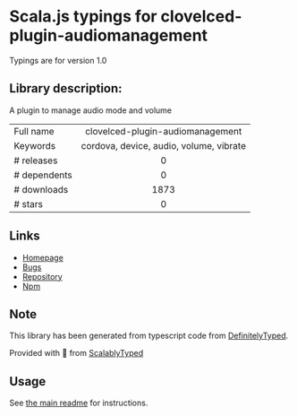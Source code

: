 
# Scala.js typings for clovelced-plugin-audiomanagement

Typings are for version 1.0

## Library description:
A plugin to manage audio mode and volume

|                    |                 |
| ------------------ | :-------------: |
| Full name          | clovelced-plugin-audiomanagement |
| Keywords           | cordova, device, audio, volume, vibrate |
| # releases         | 0 |
| # dependents       | 0 |
| # downloads        | 1873 |
| # stars            | 0 |

## Links
- [Homepage](https://github.com/clovelCed/cordova-plugin-audiomanagement#readme)
- [Bugs](https://github.com/clovelCed/cordova-plugin-audiomanagement/issues)
- [Repository](https://github.com/clovelCed/cordova-plugin-audiomanagement)
- [Npm](https://www.npmjs.com/package/clovelced-plugin-audiomanagement)
    


## Note
This library has been generated from typescript code from [DefinitelyTyped](https://definitelytyped.org).

Provided with :purple_heart: from [ScalablyTyped](https://github.com/oyvindberg/ScalablyTyped)

## Usage
See [the main readme](../../readme.md) for instructions.



